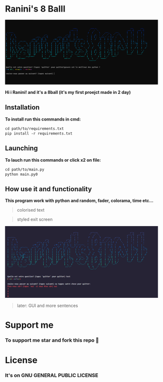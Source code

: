 # Ranini's 8 Balll

![Image 1](https://github.com/Ranini/Ranini-s-8-Ball/blob/main/Pictures/main_picture.png?raw=true)

**Hi i Ranini! and it's a 8ball (it's my first proejct made in 2 day)**

## Installation

**To install run this commands in cmd:**

    
    cd path/to/requirements.txt
    pip install -r requirements.txt

## Launching
**To lauch run this commands or click x2 on file:**

    
    cd path/to/main.py
    python main.py0

## How use it and functionality

**This program work with python and random, fader, colorama, time etc...**

> colorised text

>styled exit screen

![Image 2](https://github.com/Ranini/Ranini-s-8-Ball/blob/main/Pictures/exit_picture.png?raw=true)

>later: GUI and more sentences

# Support me 

### To support  me star and fork this repo 💖

# License 

### It's on GNU GENERAL PUBLIC LICENSE
